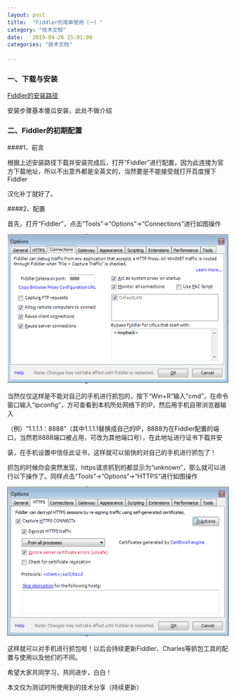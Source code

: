 ```yaml
---
layout: post
title:  "Fiddler的简单使用（一）"
category: "技术文档"
date:   2019-09-26 15:01:00
categories: "技术文档"

---
```


### 一、下载与安装
[Fiddler的安装路径](https://www.telerik.com/fiddler)

安装步骤基本傻瓜安装，此处不做介绍

### 二、Fiddler的初期配置

####1、前言

 根据上述安装路径下载并安装完成后，打开“Fiddler”进行配置，因为此连接为官方下载地址，所以不出意外都是全英文的，当然要是不能接受就打开百度搜下Fiddler
 
 汉化补丁就好了。

####2、配置

首先，打开“Fiddler”，点击“Tools”→“Options”→“Connections”进行如图操作

![例](https://github.com/LuGuiXin/luguixin.github.io/blob/master/images/jekyll/Fiddler-connections.png)

当然仅仅这样是不能对自己的手机进行抓包的，按下“Win+R”输入“cmd”，在命令窗口输入“ipconfig”，方可查看到本机所处网络下的IP，然后用手机自带浏览器输入

（例）“1.1.1.1：8888”（其中1.1.1.1替换成自己的IP，8888为在Fiddler配置的端口，当然若8888端口被占用，可改为其他端口号），在此地址进行证书下载并安

装，在手机设置中信任此证书，这样就可以愉快的对自己的手机进行抓包了！

抓包的时候你会突然发现，https请求抓到的都显示为“unknown”，那么就可以进行以下操作了。同样点击“Tools”→“Options”→“HTTPS”进行如图操作

![例](https://github.com/LuGuiXin/luguixin.github.io/blob/master/images/jekyll/HTTPS.png)

这样就可以对手机进行抓包啦！以后会持续更新Fiddler、Charles等抓包工具的配置与使用以及他们的不同。

希望大家共同学习，共同进步，白白！

本文仅为测试时所使用到的技术分享（持续更新）
